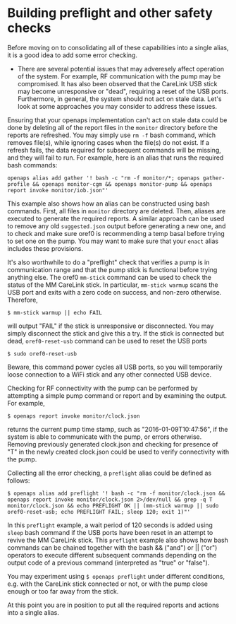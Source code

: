 # Building preflight and other safety checks

Before moving on to consolidating all of these capabilities into a single alias, it is a good idea to add some error checking.

* There are several potential issues that may adveresely affect operation of the system. For example, RF communication with the pump may be compromised. It has also been observed that the CareLink USB stick may become unresponsive or "dead", requiring a reset of the USB ports. Furthermore, in general, the system should not act on stale data. Let's look at some approaches you may consider to address these issues.

Ensuring that your openaps implementation can't act on stale data could be done by deleting all of the report files in the `monitor` directory before the reports are refreshed. You may simply use `rm -f` bash command, which removes file(s), while ignoring cases when the file(s) do not exist. If a refresh fails, the data required for subsequent commands will be missing, and they will fail to run. For example, here is an alias that runs the required bash commands: 

```
openaps alias add gather '! bash -c "rm -f monitor/*; openaps gather-profile && openaps monitor-cgm && openaps monitor-pump && openaps report invoke monitor/iob.json"'
```

This example also shows how an alias can be constructed using bash commands. First, all files in `monitor` directory are deleted. Then, aliases are executed to generate the required reports. A similar approach can be used to remove any old `suggested.json` output before generating a new one, and to check and make sure oref0 is recommending a temp basal before trying to set one on the pump. You may want to make sure that your `enact` alias includes these provisions. 

It's also worthwhile to do a "preflight" check that verifies a pump is in communication range and that the pump stick is functional before trying anything else. The oref0 `mm-stick` command can be used to check the status of the MM CareLink stick. In particular, `mm-stick warmup` scans the USB port and exits with a zero code on success, and non-zero otherwise. Therefore,

```
$ mm-stick warmup || echo FAIL
```

will output "FAIL" if the stick is unresponsive or disconnected. You may simply disconnect the stick and give this a try. If the stick is connected but dead, `oref0-reset-usb` command can be used to reset the USB ports

```
$ sudo oref0-reset-usb
```

Beware, this command power cycles all USB ports, so you will temporarily loose connection to a WiFi stick and any other connected USB device. 

Checking for RF connectivity with the pump can be performed by attempting a simple pump command or report and by examining the output. For example, 

```
$ openaps report invoke monitor/clock.json
```

returns the current pump time stamp, such as "2016-01-09T10:47:56", if the system is able to communicate with the pump, or errors otherwise. Removing previously generated clock.json and checking for presence of "T" in the newly created clock.json could be used to verify connectivity with the pump.

Collecting all the error checking, a `preflight` alias could be defined as follows:

```
$ openaps alias add preflight '! bash -c "rm -f monitor/clock.json && openaps report invoke monitor/clock.json 2>/dev/null && grep -q T monitor/clock.json && echo PREFLIGHT OK || (mm-stick warmup || sudo oref0-reset-usb; echo PREFLIGHT FAIL; sleep 120; exit 1)"'
```

In this `preflight` example, a wait period of 120 seconds is added using `sleep` bash command if the USB ports have been reset in an attempt to revive the MM CareLink stick. This `preflight` example also shows how bash commands can be chained together with the bash && ("and") or || ("or") operators to execute different subsequent commands depending on the output code of a previous command (interpreted as "true" or "false").

You may experiment using `$ openaps preflight` under different conditions, e.g. with the CareLink stick connected or not, or with the pump close enough or too far away from the stick.

At this point you are in position to put all the required reports and actions into a single alias. 
